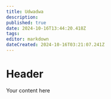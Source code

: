 ```yaml
---
title: Udwadwa
description: 
published: true
date: 2024-10-16T13:44:20.418Z
tags: 
editor: markdown
dateCreated: 2024-10-16T03:21:07.241Z
---
```


# Header
Your content here